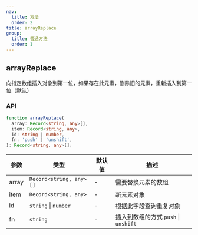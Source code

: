 ```yaml
---
nav:
  title: 方法
  order: 2
title: arrayReplace
group:
  title: 普通方法
  order: 1
---
```


## arrayReplace

向指定数组插入对象到第一位，如果存在此元素，删除旧的元素，重新插入到第一位（默认）

### API

```ts
function arrayReplace(
  array: Record<string, any>[],
  item: Record<string, any>,
  id: string | number,
  fn: 'push' | 'unshift',
): Record<string, any>[];
```

| 参数  | 类型                    | 默认值 | 描述                                 |
| ----- | ----------------------- | ------ | ------------------------------------ |
| array | `Record<string, any>[]` | -      | 需要替换元素的数组                   |
| item  | `Record<string, any>`   | -      | 新元素对象                           |
| id    | `string` \| `number`    | -      | 根据此字段查询重复对象               |
| fn    | `string`                | -      | 插入到数组的方式 `push` \| `unshift` |
